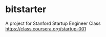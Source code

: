 bitstarter
==========

A project for Stanford Startup Engineer Class 
https://class.coursera.org/startup-001

